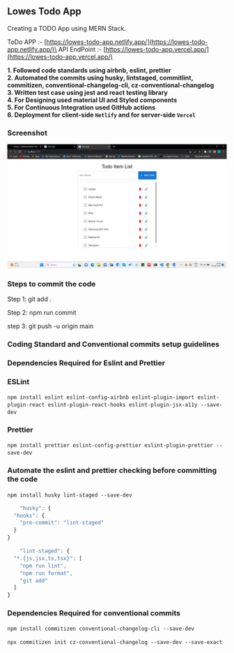 ## Lowes Todo App

Creating a TODO App using MERN Stack.

ToDo APP :- [https://lowes-todo-app.netlify.app/](https://lowes-todo-app.netlify.app/)\
API EndPoint :- [https://lowes-todo-app.vercel.app/](https://lowes-todo-app.vercel.app/)

**1. Followed code standards using airbnb, eslint, prettier**\
**2. Automated the commits using husky, lintstaged, commitlint, commitizen, conventional-changelog-cli, cz-conventional-changelog**\
**3. Written test case using jest and react testing library**\
**4. For Designing used material UI and Styled components**\
**5. For Continuous Integration used GitHub actions**\
**6. Deployment for client-side ``Netlify`` and for server-side ``Vercel``**


### Screenshot
![image description](/public/images/output-screen.png)

### Steps to commit the code

Step 1: git add .

Step 2: npm run commit 

step 3: git push -u origin main

### Coding Standard and Conventional commits setup guidelines

### Dependencies Required for Eslint and Prettier

### ESLint

`` npm install eslint eslint-config-airbnb eslint-plugin-import eslint-plugin-react eslint-plugin-react-hooks eslint-plugin-jsx-a11y --save-dev ``

### Prettier

`` npm install prettier eslint-config-prettier eslint-plugin-prettier --save-dev ``

### Automate the eslint and prettier checking before committing the code

`` npm install husky lint-staged --save-dev ``

```js
    "husky": {
  "hooks": {
    "pre-commit": "lint-staged"
  }
}
```

```js
    "lint-staged": {
  "*.{js,jsx,ts,tsx}": [
    "npm run lint",
    "npm run format",
    "git add"
  ]
}
```

### Dependencies Required for conventional commits

`` npm install commitizen conventional-changelog-cli --save-dev ``

`` npx commitizen init cz-conventional-changelog --save-dev --save-exact ``





